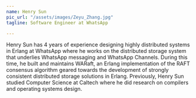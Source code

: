 ```yaml
---
name: Henry Sun
pic_url: "/assets/images/Zeyu_Zhang.jpg"
tagline: Software Engineer at WhatsApp

---
```

Henry Sun has 4 years of experience designing highly distributed systems in Erlang at WhatsApp where he works on the distributed storage system that underlies WhatsApp messaging and WhatsApp Channels. During this time, he built and maintains WARaft, an Erlang implementation of the RAFT consensus algorithm geared towards the development of strongly consistent distributed storage solutions in Erlang. Previously, Henry Sun studied Computer Science at Caltech where he did research on compilers and operating systems design.
